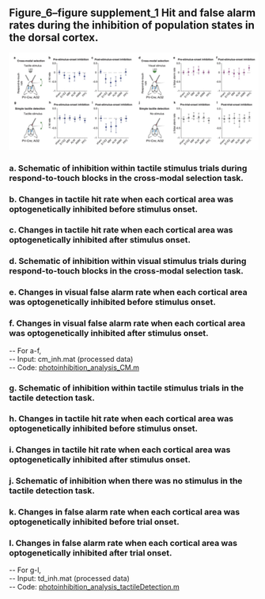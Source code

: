 ## Figure_6–figure supplement_1 Hit and false alarm rates during the inhibition of population states in the dorsal cortex. 
<img src="Figure 6—figure supplement 1.jpg" width="800">

### a.	Schematic of inhibition within tactile stimulus trials during respond-to-touch blocks in the cross-modal selection task. 
### b.	Changes in tactile hit rate when each cortical area was optogenetically inhibited before stimulus onset. 
### c.	Changes in tactile hit rate when each cortical area was optogenetically inhibited after stimulus onset. 
### d.	Schematic of inhibition within visual stimulus trials during respond-to-touch blocks in the cross-modal selection task. 
### e.	Changes in visual false alarm rate when each cortical area was optogenetically inhibited before stimulus onset. 
### f.	Changes in visual false alarm rate when each cortical area was optogenetically inhibited after stimulus onset. 
-- For a-f,\
-- Input: cm_inh.mat (processed data)\
-- Code: [photoinhibition_analysis_CM.m](photoinhibition_analysis_CM.m)
### g.	Schematic of inhibition within tactile stimulus trials in the tactile detection task. 
### h.	Changes in tactile hit rate when each cortical area was optogenetically inhibited before stimulus onset. 
### i.	Changes in tactile hit rate when each cortical area was optogenetically inhibited after stimulus onset. 
### j.	Schematic of inhibition when there was no stimulus in the tactile detection task. 
### k.	Changes in false alarm rate when each cortical area was optogenetically inhibited before trial onset.
### l.	Changes in false alarm rate when each cortical area was optogenetically inhibited after trial onset.
-- For g-l,\
-- Input: td_inh.mat (processed data)\
-- Code: [photoinhibition_analysis_tactileDetection.m](photoinhibition_analysis_tactileDetection.m)

